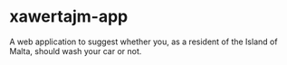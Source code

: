 # xawertajm-app
A web application to suggest whether you, as a resident of the Island of Malta, should wash your car or not.
